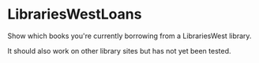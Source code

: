 # LibrariesWestLoans

Show which books you're currently borrowing from a LibrariesWest library.

It should also work on other library sites but has not yet been tested.
